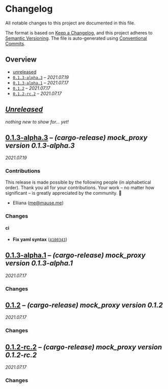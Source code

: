# Changelog

All notable changes to this project are documented in this file.

The format is based on [Keep a Changelog], and this project adheres to
[Semantic Versioning]. The file is auto-generated using [Conventional Commits].

[keep a changelog]: https://keepachangelog.com/en/1.0.0/
[semantic versioning]: https://semver.org/spec/v2.0.0.html
[conventional commits]: https://www.conventionalcommits.org/en/v1.0.0/

## Overview

- [unreleased](#unreleased)
- [`0.1.3-alpha.3`](#013-alpha3) – _2021.07.19_
- [`0.1.3-alpha.1`](#013-alpha1) – _2021.07.17_
- [`0.1.2`](#012) – _2021.07.17_
- [`0.1.2-rc.2`](#012-rc2) – _2021.07.17_

## _[Unreleased]_

_nothing new to show for… yet!_

## [0.1.3-alpha.3] – _(cargo-release) mock_proxy version 0.1.3-alpha.3_

_2021.07.19_

### Contributions

This release is made possible by the following people (in alphabetical order).
Thank you all for your contributions. Your work – no matter how significant – is
greatly appreciated by the community. 💖

- Elliana (<me@mause.me>)

### Changes

#### ci

- **Fix yaml syntax** ([`4100343`])

## [0.1.3-alpha.1] – _(cargo-release) mock_proxy version 0.1.3-alpha.1_

_2021.07.17_

### Changes

## [0.1.2] – _(cargo-release) mock_proxy version 0.1.2_

_2021.07.17_

### Changes

## [0.1.2-rc.2] – _(cargo-release) mock_proxy version 0.1.2-rc.2_

_2021.07.17_

### Changes

<!-- [releases] -->

[unreleased]: #/compare/v0.1.3-alpha.3...HEAD
[0.1.3-alpha.3]: #/releases/tag/v0.1.3-alpha.3
[0.1.3-alpha.1]: #/releases/tag/v0.1.3-alpha.1
[0.1.2]: #/releases/tag/v0.1.2
[0.1.2-rc.2]: #/releases/tag/v0.1.2-rc.2

<!-- [commits] -->

[`4100343`]: #/commit/410034345762f31da8a61c1c044b9637b678960d
